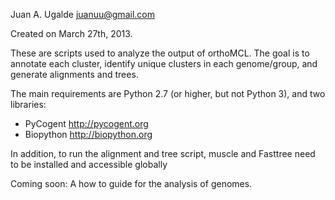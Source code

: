 Juan A. Ugalde
juanuu@gmail.com

Created on March 27th, 2013.

These are scripts used to analyze the output of orthoMCL. The goal is to annotate each cluster, identify unique clusters
in each genome/group, and generate alignments and trees.

The main requirements are Python 2.7 (or higher, but not Python 3), and two libraries:
- PyCogent http://pycogent.org
- Biopython http://biopython.org

In addition, to run the alignment and tree script, muscle and Fasttree need to be installed and accessible globally

Coming soon: A how to guide for the analysis of genomes.


